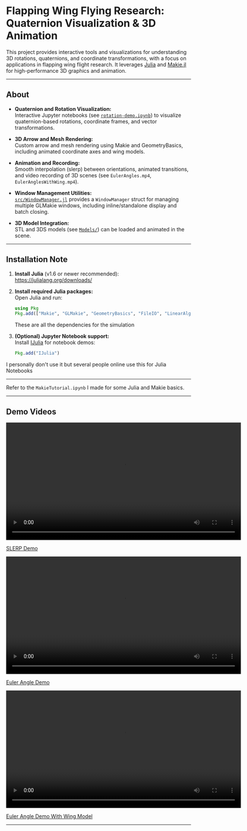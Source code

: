 # Flapping Wing Flying Research: Quaternion Visualization & 3D Animation

This project provides interactive tools and visualizations for understanding 3D rotations, quaternions, and coordinate transformations, with a focus on applications in flapping wing flight research. It leverages [Julia](https://julialang.org/) and [Makie.jl](https://makie.juliaplots.org/stable/) for high-performance 3D graphics and animation.

---

## About

- **Quaternion and Rotation Visualization:**  
  Interactive Jupyter notebooks (see [`rotation-demo.ipynb`](rotation-demo.ipynb)) to visualize quaternion-based rotations, coordinate frames, and vector transformations.

- **3D Arrow and Mesh Rendering:**  
  Custom arrow and mesh rendering using Makie and GeometryBasics, including animated coordinate axes and wing models.

- **Animation and Recording:**  
  Smooth interpolation (slerp) between orientations, animated transitions, and video recording of 3D scenes (see `EulerAngles.mp4`, `EulerAnglesWithWing.mp4`).

- **Window Management Utilities:**  
  [`src/WindowManager.jl`](src/WindowManager.jl) provides a `WindowManager` struct for managing multiple GLMakie windows, including inline/standalone display and batch closing.

- **3D Model Integration:**  
  STL and 3DS models (see [`Models/`](Models/)) can be loaded and animated in the scene.

---


## Installation Note

1. **Install Julia** (v1.6 or newer recommended):  
   https://julialang.org/downloads/

2. **Install required Julia packages:**  
   Open Julia and run:
   ```julia
   using Pkg
   Pkg.add(["Makie", "GLMakie", "GeometryBasics", "FileIO", "LinearAlgebra", "Quaternions"])
   ```
   These are all the dependencies for the simulation

3. **(Optional) Jupyter Notebook support:**  
   Install [IJulia](https://github.com/JuliaLang/IJulia.jl) for notebook demos:
   ```julia
   Pkg.add("IJulia")
   ```

I personally don't use it but several people online use this for Julia Notebooks

---

Refer to the `MakieTutorial.ipynb` I made for some Julia and Makie basics.


---

## Demo Videos

<video controls width="640">
  <source src="./slerp_with_state_high_quality.mp4" type="video/mp4">
  Your browser does not support the video tag.
</video>

[SLERP Demo]("./slerp_with_state_high_quality.mp4")

<video controls width="640">
  <source src="./EulerAngles.mp4" type="video/mp4">
  Your browser does not support the video tag.
</video>

[Euler Angle Demo]("./EulerAngles.mp4")

<video controls width="640">
  <source src="./EulerAnglesWithWing.mp4" type="video/mp4">
  Your browser does not support the video tag.
</video>

[Euler Angle Demo With Wing Model]("./EulerAnglesWithWing.mp4")

---
